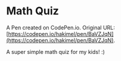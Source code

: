 # Math Quiz

A Pen created on CodePen.io. Original URL: [https://codepen.io/hakimel/pen/BaVZJqN](https://codepen.io/hakimel/pen/BaVZJqN).

A super simple math quiz for my kids! :)